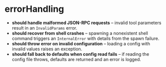 # errorHandling

- **should handle malformed JSON-RPC requests** – invalid tool parameters result in an `InvalidParams` error.
- **should recover from shell crashes** – spawning a nonexistent shell command triggers an `InternalError` with details from the spawn failure.
- **should throw error on invalid configuration** – loading a config with invalid values raises an exception.
- **should fall back to defaults when config read fails** – if reading the config file throws, defaults are returned and an error is logged.
